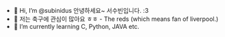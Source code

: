 - 👋 Hi, I’m @subinidus 안녕하세요~ 서수빈입니다. :3
- 👀 저는 축구에 관심이 많아요 ㅎㅎ - The reds (which means fan of liverpool.)
- 🌱 I’m currently learning C, Python, JAVA etc.

